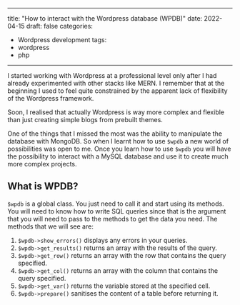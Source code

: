 
---
title: "How to interact with the Wordpress database (WPDB)"
date: 2022-04-15
draft: false
categories: 
- Wordpress development
tags:
- wordpress
- php
---

I started working with Wordpress at a professional level only after I had already experimented with other stacks like MERN. I remember that at the beginning I used to feel quite constrained by the apparent lack of flexibility of the Wordpress framework.

Soon, I realised that actually Wordpress is way more complex and flexible than just creating simple blogs from prebuilt themes. 

One of the things that I missed the most was the ability to manipulate the database with MongoDB. So when I learnt how to use `$wpdb` a new world of possibilities was open to me. Once you learn how to use `$wpdb` you will have the possibility to interact with a MySQL database and use it to create much more complex projects.

## What is WPDB?

`$wpdb` is a global class. You just need to call it and start using its methods. You will need to know how to write SQL queries since that is the argument that you will need to pass to the methods to get the data you need. The methods that we will see are: 

1. `$wpdb->show_errors()` displays any errors in your queries.
2. `$wpdb->get_results()` returns an array with the results of the query.
3. `$wpdb->get_row()` returns an array with the row that contains the query specified.
4. `$wpdb->get_col()` returns an array with the column that contains the query specified.
5. `$wpdb->get_var()` returns the variable stored at the specified cell.
6. `$wpdb->prepare()` sanitises the content of a table before returning it.